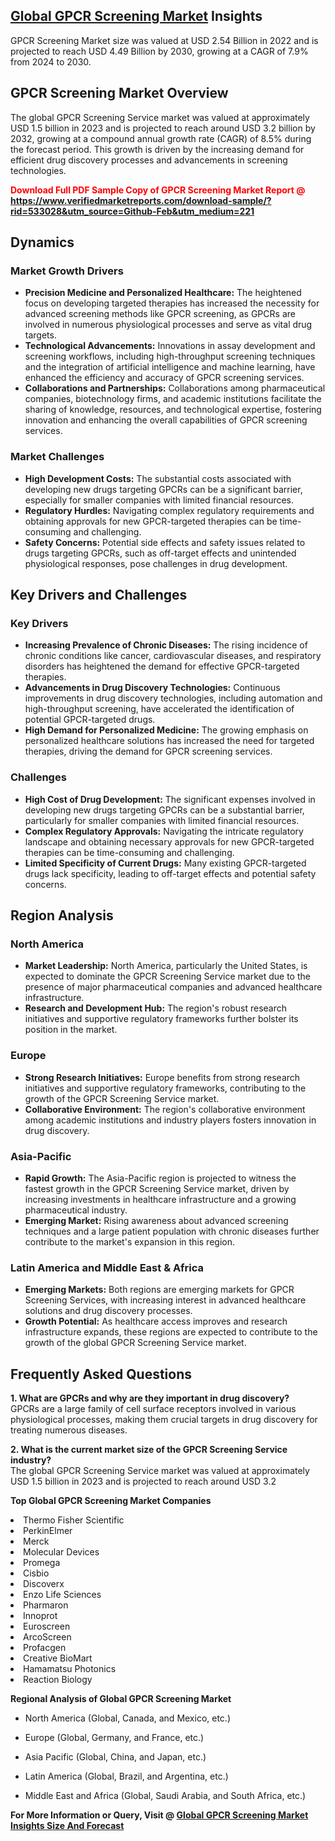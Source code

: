 <h2><a href="https://www.verifiedmarketreports.com/download-sample/?rid=533028&amp;utm_source=Github&amp;utm_medium=221" target="_blank">Global GPCR Screening Market</a> Insights</h2><p>GPCR Screening Market size was valued at USD 2.54 Billion in 2022 and is projected to reach USD 4.49 Billion by 2030, growing at a CAGR of 7.9% from 2024 to 2030.</p><p> <h2>GPCR Screening Market Overview</h2> <p>The global GPCR Screening Service market was valued at approximately USD 1.5 billion in 2023 and is projected to reach around USD 3.2 billion by 2032, growing at a compound annual growth rate (CAGR) of 8.5% during the forecast period. This growth is driven by the increasing demand for efficient drug discovery processes and advancements in screening technologies. </p> <p><strong><p><span class=""><span style="color: #ff0000;"><strong>Download Full PDF Sample Copy of GPCR Screening Market Report</strong> @ </span><a href="https://www.verifiedmarketreports.com/download-sample/?rid=533028&amp;utm_source=Github-Feb&amp;utm_medium=221" target="_blank">https://www.verifiedmarketreports.com/download-sample/?rid=533028&amp;utm_source=Github-Feb&amp;utm_medium=221</a></span></p></strong></p> <h2>Dynamics</h2> <h3>Market Growth Drivers</h3> <ul> <li><strong>Precision Medicine and Personalized Healthcare:</strong> The heightened focus on developing targeted therapies has increased the necessity for advanced screening methods like GPCR screening, as GPCRs are involved in numerous physiological processes and serve as vital drug targets. </li> <li><strong>Technological Advancements:</strong> Innovations in assay development and screening workflows, including high-throughput screening techniques and the integration of artificial intelligence and machine learning, have enhanced the efficiency and accuracy of GPCR screening services. </li> <li><strong>Collaborations and Partnerships:</strong> Collaborations among pharmaceutical companies, biotechnology firms, and academic institutions facilitate the sharing of knowledge, resources, and technological expertise, fostering innovation and enhancing the overall capabilities of GPCR screening services. </li> </ul> <h3>Market Challenges</h3> <ul> <li><strong>High Development Costs:</strong> The substantial costs associated with developing new drugs targeting GPCRs can be a significant barrier, especially for smaller companies with limited financial resources. </li> <li><strong>Regulatory Hurdles:</strong> Navigating complex regulatory requirements and obtaining approvals for new GPCR-targeted therapies can be time-consuming and challenging. </li> <li><strong>Safety Concerns:</strong> Potential side effects and safety issues related to drugs targeting GPCRs, such as off-target effects and unintended physiological responses, pose challenges in drug development. </li> </ul> <h2>Key Drivers and Challenges</h2> <h3>Key Drivers</h3> <ul> <li><strong>Increasing Prevalence of Chronic Diseases:</strong> The rising incidence of chronic conditions like cancer, cardiovascular diseases, and respiratory disorders has heightened the demand for effective GPCR-targeted therapies. </li> <li><strong>Advancements in Drug Discovery Technologies:</strong> Continuous improvements in drug discovery technologies, including automation and high-throughput screening, have accelerated the identification of potential GPCR-targeted drugs. </li> <li><strong>High Demand for Personalized Medicine:</strong> The growing emphasis on personalized healthcare solutions has increased the need for targeted therapies, driving the demand for GPCR screening services. </li> </ul> <h3>Challenges</h3> <ul> <li><strong>High Cost of Drug Development:</strong> The significant expenses involved in developing new drugs targeting GPCRs can be a substantial barrier, particularly for smaller companies with limited financial resources. </li> <li><strong>Complex Regulatory Approvals:</strong> Navigating the intricate regulatory landscape and obtaining necessary approvals for new GPCR-targeted therapies can be time-consuming and challenging. </li> <li><strong>Limited Specificity of Current Drugs:</strong> Many existing GPCR-targeted drugs lack specificity, leading to off-target effects and potential safety concerns. </li> </ul> <h2>Region Analysis</h2> <h3>North America</h3> <ul> <li><strong>Market Leadership:</strong> North America, particularly the United States, is expected to dominate the GPCR Screening Service market due to the presence of major pharmaceutical companies and advanced healthcare infrastructure. </li> <li><strong>Research and Development Hub:</strong> The region's robust research initiatives and supportive regulatory frameworks further bolster its position in the market. </li> </ul> <h3>Europe</h3> <ul> <li><strong>Strong Research Initiatives:</strong> Europe benefits from strong research initiatives and supportive regulatory frameworks, contributing to the growth of the GPCR Screening Service market. </li> <li><strong>Collaborative Environment:</strong> The region's collaborative environment among academic institutions and industry players fosters innovation in drug discovery. </li> </ul> <h3>Asia-Pacific</h3> <ul> <li><strong>Rapid Growth:</strong> The Asia-Pacific region is projected to witness the fastest growth in the GPCR Screening Service market, driven by increasing investments in healthcare infrastructure and a growing pharmaceutical industry. </li> <li><strong>Emerging Market:</strong> Rising awareness about advanced screening techniques and a large patient population with chronic diseases further contribute to the market's expansion in this region. </li> </ul> <h3>Latin America and Middle East & Africa</h3> <ul> <li><strong>Emerging Markets:</strong> Both regions are emerging markets for GPCR Screening Services, with increasing interest in advanced healthcare solutions and drug discovery processes. </li> <li><strong>Growth Potential:</strong> As healthcare access improves and research infrastructure expands, these regions are expected to contribute to the growth of the global GPCR Screening Service market. </li> </ul> <h2>Frequently Asked Questions</h2> <p><strong>1. What are GPCRs and why are they important in drug discovery?</strong><br>GPCRs are a large family of cell surface receptors involved in various physiological processes, making them crucial targets in drug discovery for treating numerous diseases. </p> <p><strong>2. What is the current market size of the GPCR Screening Service industry?</strong><br>The global GPCR Screening Service market was valued at approximately USD 1.5 billion in 2023 and is projected to reach around USD 3.2</p><p><strong>Top Global GPCR Screening Market Companies</strong></p><div data-test-id=""><p><li>Thermo Fisher Scientific</li><li> PerkinElmer</li><li> Merck</li><li> Molecular Devices</li><li> Promega</li><li> Cisbio</li><li> Discoverx</li><li> Enzo Life Sciences</li><li> Pharmaron</li><li> Innoprot</li><li> Euroscreen</li><li> ArcoScreen</li><li> Profacgen</li><li> Creative BioMart</li><li> Hamamatsu Photonics</li><li> Reaction Biology</li></p><div><strong>Regional Analysis of&nbsp;Global GPCR Screening Market</strong></div><ul><li dir="ltr"><p dir="ltr">North America&nbsp;(Global, Canada, and Mexico, etc.)</p></li><li dir="ltr"><p dir="ltr">Europe (Global, Germany, and France, etc.)</p></li><li dir="ltr"><p dir="ltr">Asia Pacific&nbsp;(Global, China, and Japan, etc.)</p></li><li dir="ltr"><p dir="ltr">Latin America&nbsp;(Global, Brazil, and Argentina, etc.)</p></li><li dir="ltr">Middle East and Africa&nbsp;(Global, Saudi Arabia, and South Africa, etc.)</li></ul><p><strong>For More Information or Query, Visit @&nbsp;</strong><strong><a href="https://www.verifiedmarketreports.com/product/gpcr-screening-market/?utm_source=Github&amp;utm_medium=221" target="_blank">Global GPCR Screening Market Insights Size And Forecast</a></strong></p></div>

